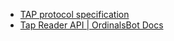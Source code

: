 - [TAP protocol specification](https://github.com/Trac-Systems/tap-protocol-specs)
- [Tap Reader API | OrdinalsBot Docs](https://docs.ordinalsbot.com/tap-protocol/tap-reader-api)
